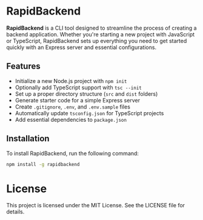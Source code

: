 # RapidBackend

**RapidBackend** is a CLI tool designed to streamline the process of creating a backend application. Whether you're starting a new project with JavaScript or TypeScript, RapidBackend sets up everything you need to get started quickly with an Express server and essential configurations.

## Features

- Initialize a new Node.js project with `npm init`
- Optionally add TypeScript support with `tsc --init`
- Set up a proper directory structure (`src` and `dist` folders)
- Generate starter code for a simple Express server
- Create `.gitignore`, `.env`, and `.env.sample` files
- Automatically update `tsconfig.json` for TypeScript projects
- Add essential dependencies to `package.json`

## Installation

To install RapidBackend, run the following command:

```sh
npm install -g rapidbackend

```

# License
This project is licensed under the MIT License. See the LICENSE file for details.